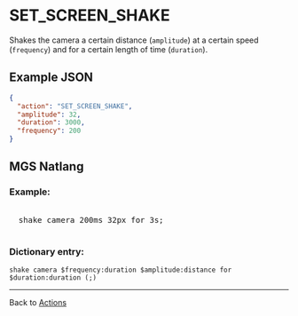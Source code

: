 # SET_SCREEN_SHAKE

Shakes the camera a certain distance (`amplitude`) at a certain speed (`frequency`) and for a certain length of time (`duration`).

## Example JSON

```json
{
  "action": "SET_SCREEN_SHAKE",
  "amplitude": 32,
  "duration": 3000,
  "frequency": 200
}
```

## MGS Natlang

### Example:

<pre class="HyperMD-codeblock mgs">

  <span class="verb">shake</span> <span class="target">camera</span> <span class="number">200ms</span> <span class="number">32px</span> <span class="">for</span> <span class="number">3s</span><span class="terminator">;</span>

</pre>

### Dictionary entry:

```
shake camera $frequency:duration $amplitude:distance for $duration:duration (;)
```

---

Back to [Actions](../actions)
